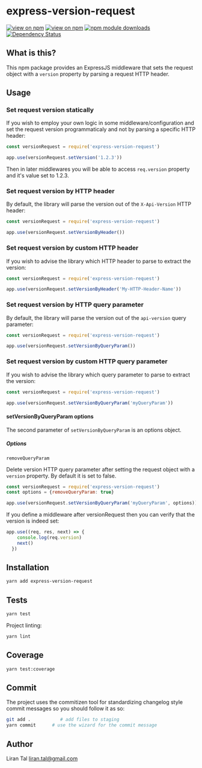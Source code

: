 # express-version-request

[![view on npm](http://img.shields.io/npm/v/express-version-request.svg)](https://www.npmjs.org/package/express-version-request)
[![view on npm](http://img.shields.io/npm/l/express-version-request.svg)](https://www.npmjs.org/package/express-version-request)
[![npm module downloads](http://img.shields.io/npm/dt/express-version-request.svg)](https://www.npmjs.org/package/express-version-request)
[![Dependency Status](https://david-dm.org/lirantal/express-version-request.svg)](https://david-dm.org/lirantal/express-version-request)

## What is this?

This npm package provides an ExpressJS middleware that sets the request object with a `version` property by parsing a request HTTP header.  

## Usage

### Set request version statically

If you wish to employ your own logic in some middleware/configuration and set the request version programmaticaly and not by parsing a specific HTTP header:

```js
const versionRequest = require('express-version-request')

app.use(versionRequest.setVersion('1.2.3'))
```

Then in later middlewares you will be able to access `req.version` property and it's value set to 1.2.3.

### Set request version by HTTP header

By default, the library will parse the version out of the `X-Api-Version` HTTP header:

```js
const versionRequest = require('express-version-request')

app.use(versionRequest.setVersionByHeader())
```

### Set request version by custom HTTP header

If you wish to advise the library which HTTP header to parse to extract the version:

```js
const versionRequest = require('express-version-request')

app.use(versionRequest.setVersionByHeader('My-HTTP-Header-Name'))
```

### Set request version by HTTP query parameter

By default, the library will parse the version out of the `api-version` query parameter:

```js
const versionRequest = require('express-version-request')

app.use(versionRequest.setVersionByQueryParam())
```

### Set request version by custom HTTP query parameter

If you wish to advise the library which query parameter to parse to extract the version:

```js
const versionRequest = require('express-version-request')

app.use(versionRequest.setVersionByQueryParam('myQueryParam'))
```
#### setVersionByQueryParam options 
The second parameter of `setVersionByQueryParam` is an options object.

##### Options

`removeQueryParam`

Delete version HTTP query parameter after setting the request object with a `version` property.
By default it is set to false.

```js
const versionRequest = require('express-version-request')
const options = {removeQueryParam: true}

app.use(versionRequest.setVersionByQueryParam('myQueryParam', options))
```

If you define a middleware after versionRequest then you can verify that the version is indeed set:

```js
app.use((req, res, next) => {
    console.log(req.version)
    next()
  })
```

## Installation

```bash
yarn add express-version-request
```

## Tests

```bash
yarn test
```

Project linting:

```bash
yarn lint
```

## Coverage

```bash
yarn test:coverage
```

## Commit

The project uses the commitizen tool for standardizing changelog style commit
messages so you should follow it as so:

```bash
git add .           # add files to staging
yarn commit      # use the wizard for the commit message
```

## Author

Liran Tal <liran.tal@gmail.com>
